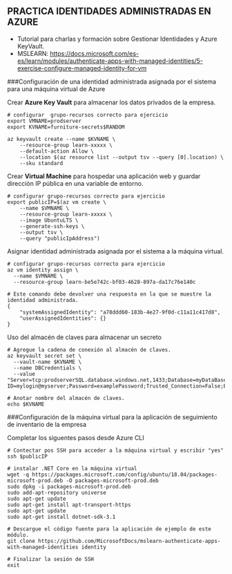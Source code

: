 **PRACTICA IDENTIDADES ADMINISTRADAS EN AZURE**
------------------------------------------------------------------

- Tutorial para charlas y formación sobre Gestionar Identidades y Azure KeyVault.
- MSLEARN: https://docs.microsoft.com/es-es/learn/modules/authenticate-apps-with-managed-identities/5-exercise-configure-managed-identity-for-vm
   
###Configuración de una identidad administrada asignada por el sistema para una máquina virtual de Azure

Crear **Azure Key Vault** para almacenar los datos privados de la empresa. 
```
# configurar  grupo-recursos correcto para ejercicio
export VMNAME=prodserver
export KVNAME=furniture-secrets$RANDOM

az keyvault create --name $KVNAME \
    --resource-group learn-xxxxx \
    --default-action Allow \
    --location $(az resource list --output tsv --query [0].location) \
    --sku standard    
```


Crear **Virtual Machine** para hospedar una aplicación web y guardar dirección IP pública en una variable de entorno.
```
# configurar grupo-recursos correcto para ejercicio
export publicIP=$(az vm create \
    --name $VMNAME \
    --resource-group learn-xxxxx \
    --image UbuntuLTS \
    --generate-ssh-keys \
    --output tsv \
    --query "publicIpAddress")
```


Asignar identidad administrada asignada por el sistema a la máquina virtual.
```
# configurar grupo-recursos correcto para ejercicio
az vm identity assign \
  --name $VMNAME \
  --resource-group learn-be5e742c-bf03-4628-897a-da17c76e140c

# Este comando debe devolver una respuesta en la que se muestre la identidad administrada. 
{
    "systemAssignedIdentity": "a78ddd60-183b-4e27-9f0d-c11a11c417d8",
    "userAssignedIdentities": {}
}
```

Uso del almacén de claves para almacenar un secreto
```
# Agregue la cadena de conexión al almacén de claves.
az keyvault secret set \
  --vault-name $KVNAME \
  --name DBCredentials \
  --value "Server=tcp:prodserverSQL.database.windows.net,1433;Database=myDataBase;User ID=mylogin@myserver;Password=examplePassword;Trusted_Connection=False;Encrypt=True;"

# Anotar nombre del almacén de claves.
echo $KVNAME
```

###Configuración de la máquina virtual para la aplicación de seguimiento de inventario de la empresa

Completar los siguentes pasos desde Azure CLI
```
# Contectar pos SSH para acceder a la máquina virtual y escribir "yes"
ssh $publicIP

# instalar .NET Core en la máquina virtual
wget -q https://packages.microsoft.com/config/ubuntu/18.04/packages-microsoft-prod.deb -O packages-microsoft-prod.deb
sudo dpkg -i packages-microsoft-prod.deb
sudo add-apt-repository universe
sudo apt-get update
sudo apt-get install apt-transport-https
sudo apt-get update
sudo apt-get install dotnet-sdk-3.1

# Descargue el código fuente para la aplicación de ejemplo de este módulo.
git clone https://github.com/MicrosoftDocs/mslearn-authenticate-apps-with-managed-identities identity

# Finalizar la sesión de SSH
exit
```



